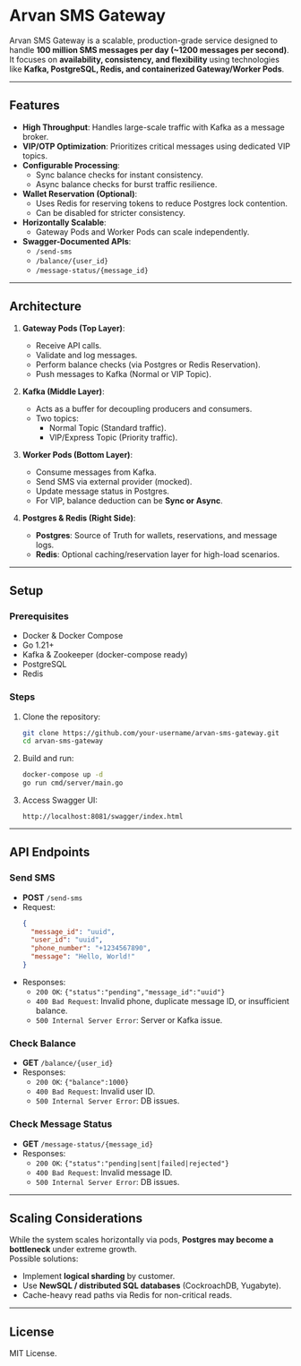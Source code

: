 
# Arvan SMS Gateway

Arvan SMS Gateway is a scalable, production-grade service designed to handle **100 million SMS messages per day (~1200 messages per second)**.  
It focuses on **availability, consistency, and flexibility** using technologies like **Kafka, PostgreSQL, Redis, and containerized Gateway/Worker Pods**.

---

## Features

- **High Throughput**: Handles large-scale traffic with Kafka as a message broker.
- **VIP/OTP Optimization**: Prioritizes critical messages using dedicated VIP topics.
- **Configurable Processing**:
  - Sync balance checks for instant consistency.
  - Async balance checks for burst traffic resilience.
- **Wallet Reservation (Optional)**:
  - Uses Redis for reserving tokens to reduce Postgres lock contention.
  - Can be disabled for stricter consistency.
- **Horizontally Scalable**:
  - Gateway Pods and Worker Pods can scale independently.
- **Swagger-Documented APIs**:
  - `/send-sms`
  - `/balance/{user_id}`
  - `/message-status/{message_id}`

---

## Architecture

1. **Gateway Pods (Top Layer)**:
   - Receive API calls.
   - Validate and log messages.
   - Perform balance checks (via Postgres or Redis Reservation).
   - Push messages to Kafka (Normal or VIP Topic).

2. **Kafka (Middle Layer)**:
   - Acts as a buffer for decoupling producers and consumers.
   - Two topics:
     - Normal Topic (Standard traffic).
     - VIP/Express Topic (Priority traffic).

3. **Worker Pods (Bottom Layer)**:
   - Consume messages from Kafka.
   - Send SMS via external provider (mocked).
   - Update message status in Postgres.
   - For VIP, balance deduction can be **Sync or Async**.

4. **Postgres & Redis (Right Side)**:
   - **Postgres**: Source of Truth for wallets, reservations, and message logs.
   - **Redis**: Optional caching/reservation layer for high-load scenarios.

---

## Setup

### Prerequisites
- Docker & Docker Compose
- Go 1.21+
- Kafka & Zookeeper (docker-compose ready)
- PostgreSQL
- Redis

### Steps

1. Clone the repository:
   ```bash
   git clone https://github.com/your-username/arvan-sms-gateway.git
   cd arvan-sms-gateway
   ```

2. Build and run:
   ```bash
   docker-compose up -d
   go run cmd/server/main.go
   ```

3. Access Swagger UI:
   ```
   http://localhost:8081/swagger/index.html
   ```

---

## API Endpoints

### Send SMS
- **POST** `/send-sms`
- Request:
  ```json
  {
    "message_id": "uuid",
    "user_id": "uuid",
    "phone_number": "+1234567890",
    "message": "Hello, World!"
  }
  ```
- Responses:
  - `200 OK`: `{"status":"pending","message_id":"uuid"}`
  - `400 Bad Request`: Invalid phone, duplicate message ID, or insufficient balance.
  - `500 Internal Server Error`: Server or Kafka issue.

### Check Balance
- **GET** `/balance/{user_id}`
- Responses:
  - `200 OK`: `{"balance":1000}`
  - `400 Bad Request`: Invalid user ID.
  - `500 Internal Server Error`: DB issues.

### Check Message Status
- **GET** `/message-status/{message_id}`
- Responses:
  - `200 OK`: `{"status":"pending|sent|failed|rejected"}`
  - `400 Bad Request`: Invalid message ID.
  - `500 Internal Server Error`: DB issues.

---

## Scaling Considerations

While the system scales horizontally via pods, **Postgres may become a bottleneck** under extreme growth.  
Possible solutions:
- Implement **logical sharding** by customer.
- Use **NewSQL / distributed SQL databases** (CockroachDB, Yugabyte).
- Cache-heavy read paths via Redis for non-critical reads.

---

## License
MIT License.
